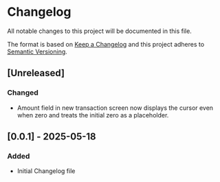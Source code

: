 # Changelog

All notable changes to this project will be documented in this file.

The format is based on [Keep a Changelog](https://keepachangelog.com/en/1.0.0/) and this project adheres to [Semantic Versioning](https://semver.org/spec/v2.0.0.html).

## [Unreleased]
### Changed
- Amount field in new transaction screen now displays the cursor even when zero
  and treats the initial zero as a placeholder.

## [0.0.1] - 2025-05-18
### Added
- Initial Changelog file
